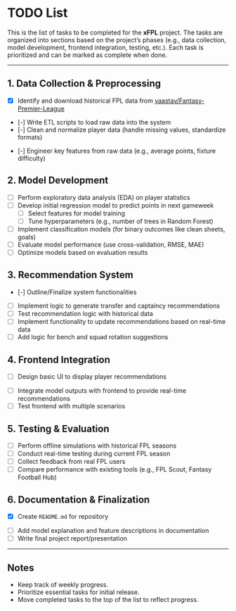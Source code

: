 # TODO List

This is the list of tasks to be completed for the **xFPL** project. The tasks are organized into sections based on the project’s phases (e.g., data collection, model development, frontend integration, testing, etc.). Each task is prioritized and can be marked as complete when done.

---

## 1. Data Collection & Preprocessing
- [x] Identify and download historical FPL data from [vaastav/Fantasy-Premier-League](https://github.com/vaastav/Fantasy-Premier-League)
- [-] Write ETL scripts to load raw data into the system
- [-] Clean and normalize player data (handle missing values, standardize formats)
<!-- - [ ] Extract and preprocess fixture data for upcoming gameweeks -->
- [-] Engineer key features from raw data (e.g., average points, fixture difficulty)
<!-- - [ ] Integrate external football data (optional: xG, xA, etc.) -->

## 2. Model Development
- [ ] Perform exploratory data analysis (EDA) on player statistics
- [ ] Develop initial regression model to predict points in next gameweek
    - [ ] Select features for model training
    - [ ] Tune hyperparameters (e.g., number of trees in Random Forest)
- [ ] Implement classification models (for binary outcomes like clean sheets, goals)
- [ ] Evaluate model performance (use cross-validation, RMSE, MAE)
- [ ] Optimize models based on evaluation results

## 3. Recommendation System
- [-] Outline/Finalize system functionalities
- [ ] Implement logic to generate transfer and captaincy recommendations
- [ ] Test recommendation logic with historical data
- [ ] Implement functionality to update recommendations based on real-time data
- [ ] Add logic for bench and squad rotation suggestions

## 4. Frontend Integration
- [ ] Design basic UI to display player recommendations
<!-- - [ ] Implement interactive frontend (React, Flask, or other technology) -->
- [ ] Integrate model outputs with frontend to provide real-time recommendations
- [ ] Test frontend with multiple scenarios

## 5. Testing & Evaluation
<!-- - [ ] Write unit tests for data pipeline (`tests/test_data_pipeline.py`)
- [ ] Write unit tests for model (`tests/test_models.py`) -->
- [ ] Perform offline simulations with historical FPL seasons
- [ ] Conduct real-time testing during current FPL season
- [ ] Collect feedback from real FPL users
- [ ] Compare performance with existing tools (e.g., FPL Scout, Fantasy Football Hub)

## 6. Documentation & Finalization
- [x] Create `README.md` for repository
<!-- - [ ] Document setup instructions in `docs/setup_guide.md` -->
- [ ] Add model explanation and feature descriptions in documentation
- [ ] Write final project report/presentation

<!-- ## 7. Future Enhancements (Optional)
- [ ] Integrate advanced metrics like expected goals (xG) or expected assists (xA)
- [ ] Build a more robust user feedback system for recommendations
- [ ] Explore additional machine learning models (e.g., deep learning models)
- [ ] Extend the system to other fantasy football leagues (e.g., Champions League, La Liga) -->

---

## Notes
- Keep track of weekly progress.
- Prioritize essential tasks for initial release.
- Move completed tasks to the top of the list to reflect progress.